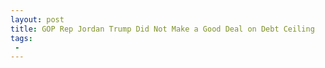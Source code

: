 ```yaml
---
layout: post
title: GOP Rep Jordan Trump Did Not Make a Good Deal on Debt Ceiling
tags:
 -
---
```


